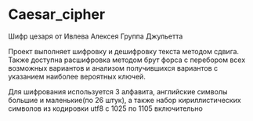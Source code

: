 # Caesar_cipher 
Шифр цезаря
от Ивлева Алексея
Группа Джульетта

Проект выполняет шифровку и дешифровку текста методом сдвига.
Также доступна расшифровка методом брут форса с перебором всех возможных вариантов и
анализом получившихся вариантов c указанием наиболее вероятных ключей.

Для шифрования используется 3 алфавита, английские символы большие и маленькие(по 26 штук),
а также набор кириллистических символов из кодировки utf8 c 1025 по  1105 включительно